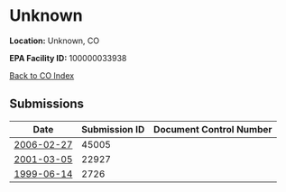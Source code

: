 # Unknown

**Location:** Unknown, CO

**EPA Facility ID:** 100000033938

[Back to CO Index](../../index.md)

## Submissions

| Date | Submission ID | Document Control Number |
|------|--------------|-------------------------|
| [2006-02-27](submissions/45005.md) | 45005 |  |
| [2001-03-05](submissions/22927.md) | 22927 |  |
| [1999-06-14](submissions/2726.md) | 2726 |  |
